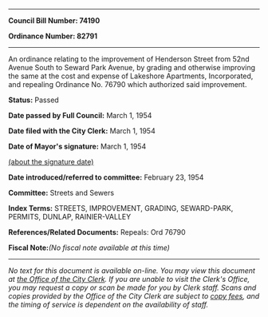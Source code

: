 

********

**Council Bill Number: 74190**
   
**Ordinance Number: 82791**
********

 An ordinance relating to the improvement of Henderson Street from 52nd Avenue South to Seward Park Avenue, by grading and otherwise improving the same at the cost and expense of Lakeshore Apartments, Incorporated, and repealing Ordinance No. 76790 which authorized said improvement.

**Status:** Passed
   
**Date passed by Full Council:** March 1, 1954
   
**Date filed with the City Clerk:** March 1, 1954
   
**Date of Mayor's signature:** March 1, 1954
   
[(about the signature date)](/~public/approvaldate.htm)
   
   
   
**Date introduced/referred to committee:** February 23, 1954
   
**Committee:** Streets and Sewers
   
   
**Index Terms:** STREETS, IMPROVEMENT, GRADING, SEWARD-PARK, PERMITS, DUNLAP, RAINIER-VALLEY

**References/Related Documents:** Repeals: Ord 76790

**Fiscal Note:**_(No fiscal note available at this time)_
********

_No text for this document is available on-line. You may view this document at [the Office of the City Clerk](http://www.seattle.gov/leg/clerk/contactUs.htm). If you are unable to visit the Clerk's Office, you may request a copy or scan be made for you by Clerk staff. Scans and copies provided by the Office of the City Clerk are subject to [copy fees](http://clerk.seattle.gov/~public/clerkfees.htm), and the timing of service is dependent on the availability of staff._

